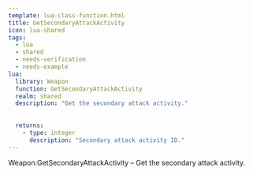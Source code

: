 ```yaml
---
template: lua-class-function.html
title: GetSecondaryAttackActivity
icon: lua-shared
tags:
  - lua
  - shared
  - needs-verification
  - needs-example
lua:
  library: Weapon
  function: GetSecondaryAttackActivity
  realm: shared
  description: "Get the secondary attack activity."
  
  
  returns:
    - type: integer
      description: "Secondary attack activity ID."
---
```


<div class="lua__search__keywords">
Weapon:GetSecondaryAttackActivity &#x2013; Get the secondary attack activity.
</div>
